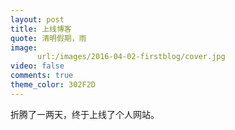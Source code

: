 ```yaml
---
layout: post
title: 上线博客
quote: 清明假期，雨
image:
      url:/images/2016-04-02-firstblog/cover.jpg
video: false
comments: true
theme_color: 302F2D
---
```

折腾了一两天，终于上线了个人网站。
